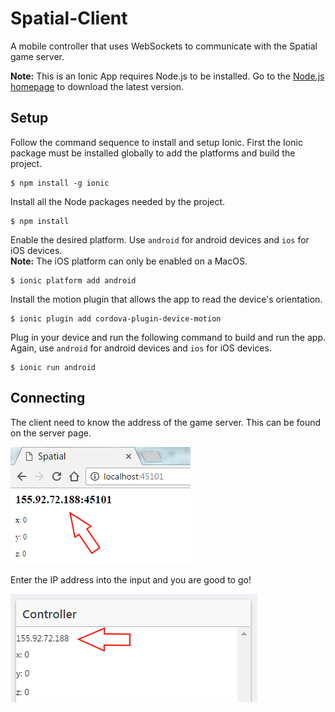 # Spatial-Client
A mobile controller that uses WebSockets to communicate with the Spatial game server.

<strong>Note:</strong> This is an Ionic App requires Node.js to be installed. Go to the [Node.js homepage](https://nodejs.org/en/) to download the latest version.

## Setup
Follow the command sequence to install and setup Ionic. First the Ionic package must be installed globally to add the platforms and build the project. 

```
$ npm install -g ionic
```

Install all the Node packages needed by the project.

```
$ npm install
```

Enable the desired platform. Use ```android``` for android devices and ```ios``` for iOS devices.<br>
<strong>Note:</strong> The iOS platform can only be enabled on a MacOS. 

```
$ ionic platform add android
```

Install the motion plugin that allows the app to read the device's orientation.

```
$ ionic plugin add cordova-plugin-device-motion
```

Plug in your device and run the following command to build and run the app. Again, use ```android``` for android devices and ```ios``` for iOS devices.

```
$ ionic run android
```

## Connecting
The client need to know the address of the game server. This can be found on the server page.

![server side](readme_images/server.PNG)

Enter the IP address into the input and you are good to go!

![server side](readme_images/phone.PNG)